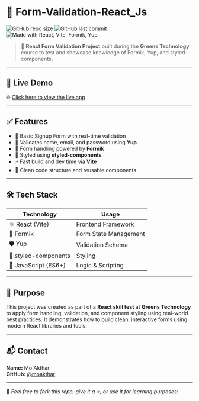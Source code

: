 # 🧾 Form-Validation-React_Js

![GitHub repo size](https://img.shields.io/github/repo-size/moakthar/Form-Validation-React_Js)
![GitHub last commit](https://img.shields.io/github/last-commit/moakthar/Form-Validation-React_Js)
![Made with React, Vite, Formik, Yup](https://img.shields.io/badge/React%20%7C%20Formik%20%7C%20Yup%20%7C%20Vite-styled--components-blue)

> 🚀 **React Form Validation Project** built during the **Greens Technology** course to test and showcase knowledge of Formik, Yup, and styled-components.

---

## 🔗 Live Demo

🌐 [Click here to view the live app](https://form-validation-react-fcn08hfia-akthars-projects.vercel.app)

---

## ✅ Features

- 📄 Basic Signup Form with real-time validation
- 🔐 Validates name, email, and password using **Yup**
- 🔧 Form handling powered by **Formik**
- 🎨 Styled using **styled-components**
- ⚡ Fast build and dev time via **Vite**
- 🧼 Clean code structure and reusable components

---

## 🛠 Tech Stack

| Technology | Usage |
|------------|--------|
| ⚛️ React (Vite) | Frontend Framework |
| 🧠 Formik | Form State Management |
| 🛡️ Yup | Validation Schema |
| 🎨 styled-components | Styling |
| 🔧 JavaScript (ES6+) | Logic & Scripting |

---

## 📌 Purpose

This project was created as part of a **React skill test** at **Greens Technology** to apply form handling, validation, and component styling using real-world best practices. It demonstrates how to build clean, interactive forms using modern React libraries and tools.

---

## 📬 Contact

**Name:** Mo Akthar  
**GitHub:** [@moakthar](https://github.com/moakthar)

---

📝 *Feel free to fork this repo, give it a ⭐, or use it for learning purposes!*

